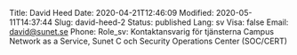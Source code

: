 Title: David Heed
Date: 2020-04-21T12:46:09
Modified: 2020-05-11T14:37:44
Slug: david-heed-2
Status: published
Lang: sv
Visa: false
Email: david@sunet.se
Phone: 
Role_sv: Kontaktansvarig för tjänsterna Campus Network as a Service, Sunet C och Security Operations Center (SOC/CERT)
